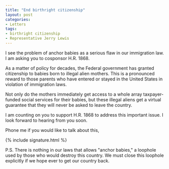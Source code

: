 ```yaml
---
title: "End birthright citizenship"
layout: post
categories:
- Letters
tags:
- birthright citizenship
- Representative Jerry Lewis
---
```


I see the problem of anchor babies as a serious flaw in our immigration law. I am asking you to cosponsor H.R. 1868.  
  
As a matter of policy for decades, the Federal government has granted citizenship to babies born to illegal alien mothers. This is a pronounced reward to those parents who have entered or stayed in the United States in violation of immigration laws.

Not only do the mothers immediately get access to a whole array taxpayer-funded social services for their babies, but these illegal aliens get a virtual guarantee that they will never be asked to leave the country.

I am counting on you to support H.R. 1868 to address this important issue. I look forward to hearing from you soon.

Phone me if you would like to talk about this,

{% include signature.html %}

P.S. There is nothing in our laws that allows "anchor babies," a loophole used by those who would destroy this country. We must close this loophole explicitly if we hope ever to get our country back.